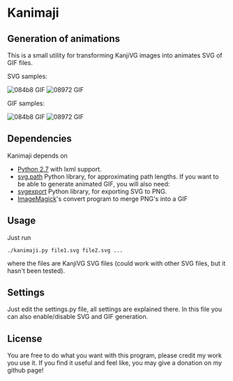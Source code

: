 # Kanimaji #

## Generation of animations ##

This is a small utility for transforming KanjiVG images into animates SVG of GIF files.

SVG samples:

![084b8 GIF](https://raw.github.com/maurimo/kanimaji/gh-pages/samples/084b8_anim.svg)
![08972 GIF](https://raw.github.com/maurimo/kanimaji/gh-pages/samples/08972_anim.svg)

GIF samples:

![084b8 GIF](https://raw.github.com/maurimo/kanimaji/gh-pages/samples/084b8_anim.gif)
![08972 GIF](https://raw.github.com/maurimo/kanimaji/gh-pages/samples/08972_anim.gif)

## Dependencies ##

Kanimaji depends on
 * [Python 2.7]() with lxml support.
 * [svg.path](https://pypi.python.org/pypi/svg.path)  Python library, for approximating path lengths.
If you want to be able to generate animated GIF, you will also need:
 * [svgexport](https://github.com/shakiba/svgexport) Python library, for exporting SVG to PNG.
 * [ImageMagick](www.imagemagick.org)'s convert program to merge PNG's into a GIF

## Usage ##

Just run
```
./kanimaji.py file1.svg file2.svg ...
```
where the files are KanjiVG SVG files (could work with other SVG files, but it hasn't been tested).

## Settings ##

Just edit the settings.py file, all settings are explained there. In this file you can also enable/disable SVG and GIF generation.

## License ##

You are free to do what you want with this program, please credit my work you use it.
If you find it useful and feel like, you may give a donation on my github page!
